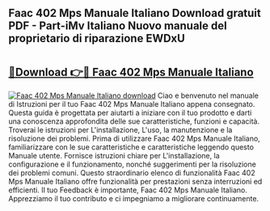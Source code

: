 ## Faac 402 Mps Manuale Italiano Download gratuit PDF - Part-iMv Italiano Nuovo manuale del proprietario di riparazione EWDxU

# <h2><a href="http://dfg5in.blite.top/?on=Faac+402+Mps+Manuale+Italiano">🔗Download 👉🔴 Faac 402 Mps Manuale Italiano</a></h2>

[![Faac 402 Mps Manuale Italiano download](https://i.imgur.com/lujVjoI.png)](http://dfg5in.blite.top/?on=Faac+402+Mps+Manuale+Italiano)
Ciao e benvenuto nel manuale di Istruzioni per il tuo Faac 402 Mps Manuale Italiano appena consegnato. Questa guida è progettata per aiutarti a iniziare con il tuo prodotto e darti una conoscenza approfondita delle sue caratteristiche, funzioni e capacità. Troverai le istruzioni per L'installazione, L'uso, la manutenzione e la risoluzione dei problemi. Prima di utilizzare Faac 402 Mps Manuale Italiano, familiarizzare con le sue caratteristiche e caratteristiche leggendo questo Manuale utente. Fornisce istruzioni chiare per L'installazione, la configurazione e il funzionamento, nonché suggerimenti per la risoluzione dei problemi comuni. Questo straordinario elenco di funzionalità Faac 402 Mps Manuale Italiano offre funzionalità per prestazioni senza interruzioni ed efficienti. Il tuo Feedback è importante, Faac 402 Mps Manuale Italiano. Apprezziamo il tuo contributo e ci impegniamo a migliorare continuamente.
